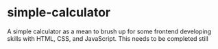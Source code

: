 # simple-calculator
A simple calculator as a mean to brush up for some frontend developing skills with HTML, CSS, and JavaScript. 
This needs to be completed still

